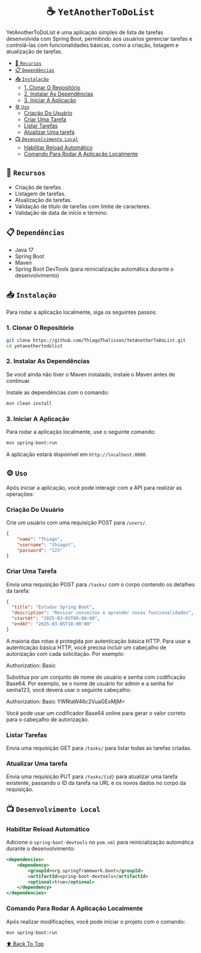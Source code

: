 <div align="center">

# ☕ `YetAnotherToDoList` <!-- omit in toc -->

</div>

YetAnotherToDoList é uma aplicação simples de lista de tarefas desenvolvida com Spring Boot, permitindo aos usuários gerenciar tarefas e controlá-las com funcionalidades básicas, como a criação, listagem e atualização de tarefas.

- [🚗 `Recursos`](#-recursos)
- [📋 `Dependências`](#-dependências)
- [📥 `Instalação`](#-instalação)
  - [1.  Clonar O Repositório](#1--clonar-o-repositório)
  - [2.  Instalar As Dependências](#2--instalar-as-dependências)
  - [3.  Iniciar A Aplicação](#3--iniciar-a-aplicação)
- [⚙️ `Uso`](#️-uso)
  - [Criação Do Usuário](#criação-do-usuário)
  - [Criar Uma Tarefa](#criar-uma-tarefa)
  - [Listar Tarefas](#listar-tarefas)
  - [Atualizar Uma tarefa](#atualizar-uma-tarefa)
- [📺 `Desenvolvimento Local`](#-desenvolvimento-local)
  - [Habilitar Reload Automático](#habilitar-reload-automático)
  - [Comando Para Rodar A Aplicação Localmente](#comando-para-rodar-a-aplicação-localmente)

## 🚗 `Recursos`

* Criação de tarefas.
* Listagem de tarefas.
* Atualização de tarefas.
* Validação de título de tarefas com limite de caracteres.
* Validação de data de início e término.

## 📋 `Dependências`

* Java 17
* Spring Boot
* Maven
* Spring Boot DevTools (para reinicialização automática durante o desenvolvimento)

## 📥 `Instalação`

Para rodar a aplicação localmente, siga os seguintes passos:

### 1.  Clonar O Repositório

```bash
git clone https://github.com/ThiagoThalisson/YetAnotherToDoList.git
cd yetanothertodolist
```

### 2.  Instalar As Dependências

Se você ainda não tiver o Maven instalado, instale o Maven antes de continuar.

Instale as dependências com o comando:

```bash
mvn clean install
```

### 3.  Iniciar A Aplicação

Para rodar a aplicação localmente, use o seguinte comando:

```bash
mvn spring-boot:run
```

A aplicação estará disponível em `http://localhost:8080`.

## ⚙️ `Uso`

Após iniciar a aplicação, você pode interagir com a API para realizar as operações:

### Criação Do Usuário
Crie um usuário com uma requisição POST para `/users/`.
```json
{
    "name": "Thiago",
    "username": "thiagot",
    "password": "123"
}
```


### Criar Uma Tarefa

Envia uma requisição POST para `/tasks/` com o corpo contendo os detalhes da tarefa:

```json
{
  "title": "Estudar Spring Boot",
  "description": "Revisar conceitos e aprender novas funcionalidades",
  "startAt": "2025-03-05T09:00:00",
  "endAt": "2025-03-05T18:00:00"
}
```
A maioria das rotas é protegida por autenticação básica HTTP. Para usar a autenticação básica HTTP, você precisa incluir um cabeçalho de autorização com cada solicitação. Por exemplo:

Authorization: Basic <credenciais>

Substitua <credenciais> por um conjunto de nome de usuário e senha com codificação Base64. Por exemplo, se o nome de usuário for admin e a senha for senha123, você deverá usar o seguinte cabeçalho:

Authorization: Basic YWRtaW46c2VuaGExMjM=

Você pode usar um codificador Base64 online para gerar o valor correto para o cabeçalho de autorização.

### Listar Tarefas

Envia uma requisição GET para `/tasks/` para listar todas as tarefas criadas.

### Atualizar Uma tarefa

Envia uma requisição PUT para `/tasks/{id}` para atualizar uma tarefa existente, passando o ID da tarefa na URL e os novos dados no corpo da requisição.

## 📺 `Desenvolvimento Local`

### Habilitar Reload Automático

Adicione o `spring-boot-devtools` no `pom.xml` para reinicialização automática durante o desenvolvimento:

```xml
<dependencies>
    <dependency>
        <groupId>org.springframework.boot</groupId>
        <artifactId>spring-boot-devtools</artifactId>
        <optional>true</optional>
    </dependency>
</dependencies>
```

### Comando Para Rodar A Aplicação Localmente

Após realizar modificações, você pode iniciar o projeto com o comando:

```bash
mvn spring-boot:run
```

[⬆ Back To Top](#-yetanothertodolist-)
